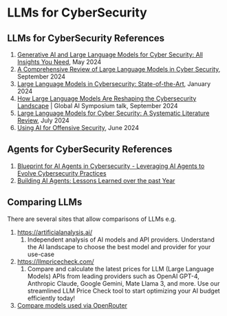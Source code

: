 # LLMs for CyberSecurity
   
## LLMs for CyberSecurity References
1. [Generative AI and Large Language Models for Cyber Security: All Insights You Need](https://arxiv.org/pdf/2405.12750), May 2024
2. [A Comprehensive Review of Large Language Models in Cyber Security](https://www.researchgate.net/publication/384500263_A_Comprehensive_Review_of_Large_Language_Models_in_Cyber_Security), September 2024
3. [Large Language Models in Cybersecurity: State-of-the-Art](https://arxiv.org/pdf/2402.00891), January 2024
4. [How Large Language Models Are Reshaping the Cybersecurity Landscape](https://elie.net/talk/ai-for-cybersecurity-get-started-today) | Global AI Symposium talk, September 2024
5. [Large Language Models for Cyber Security: A Systematic Literature Review](https://arxiv.org/pdf/2405.04760), July 2024
6. [Using AI for Offensive Security](https://cloudsecurityalliance.org/artifacts/using-ai-for-offensive-security), June 2024


## Agents for CyberSecurity References
1. [Blueprint for AI Agents in Cybersecurity - Leveraging AI Agents to Evolve Cybersecurity Practices](https://www.cybersec-automation.com/p/blueprint-for-ai-agents-in-cybersecurity)
2. [Building AI Agents: Lessons Learned over the past Year](https://medium.com/@cpdough/building-ai-agents-lessons-learned-over-the-past-year-41dc4725d8e5)




## Comparing LLMs
There are several sites that allow comparisons of LLMs e.g.


1. https://artificialanalysis.ai/
     1. Independent analysis of AI models and API providers. Understand the AI landscape to choose the best model and provider for your use-case
2. https://llmpricecheck.com/
     1. Compare and calculate the latest prices for LLM (Large Language Models) APIs from leading providers such as OpenAI GPT-4, Anthropic Claude, Google Gemini, Mate Llama 3, and more. Use our streamlined LLM Price Check tool to start optimizing your AI budget efficiently today!
3. [Compare models used via OpenRouter](https://openrouter.ai/rankings?view=day)
 

